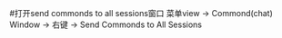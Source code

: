 #打开send commonds to all sessions窗口
菜单view -> Commond(chat) Window -> 右键 -> Send Commonds to All Sessions